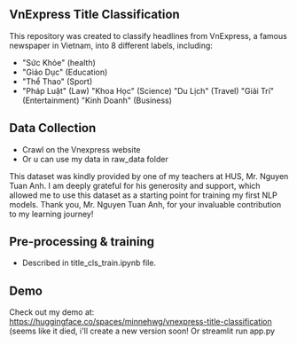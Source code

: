 ## VnExpress Title Classification
This repository was created to classify headlines from VnExpress, a famous newspaper in Vietnam, into 8 different labels, including: 
- "Sức Khỏe" (health)
- "Giáo Dục" (Education)
- "Thể Thao" (Sport)
- "Pháp Luật" (Law)
"Khoa Học" (Science)
"Du Lịch" (Travel)
"Giải Trí" (Entertainment)
"Kinh Doanh" (Business)

## Data Collection
- Crawl on the Vnexpress website
- Or u can use my data in raw_data folder

This dataset was kindly provided by one of my teachers at HUS, Mr. Nguyen Tuan Anh. I am deeply grateful for his generosity and support, which allowed me to use this dataset as a starting point for training my first NLP models. Thank you, Mr. Nguyen Tuan Anh, for your invaluable contribution to my learning journey!

## Pre-processing & training
- Described in title_cls_train.ipynb file.

## Demo
Check out my demo at: https://huggingface.co/spaces/minnehwg/vnexpress-title-classification (seems like it died, i'll create a new version soon!
Or streamlit run app.py
  
